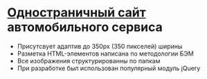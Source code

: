 # [Одностраничный сайт](https://entinevely734.github.io/car-service/) автомобильного сервиса
- Присутсвует адаптив до 350px (350 пикселей) ширины
- Разметка HTML-элементов написана по методологии БЭМ
- Все изображения структурированны по папкам
- При разработке был использован популярный модуль jQuery
